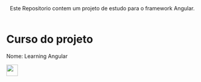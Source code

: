 <Header> Este Repositorio contem um projeto de estudo para o framework Angular. </Header>

<h1> Curso do projeto </h1>
<p> Nome: Learning Angular </p>
<a ref="https://www.youtube.com/playlist?list=PL1w1q3fL4pmj9k1FrJ3Pe91EPub2_h4jF">
<img height="30me" width="30" src="https://cdn.jsdelivr.net/gh/devicons/devicon/icons/angularjs/angularjs-original.svg" />
<a/>

